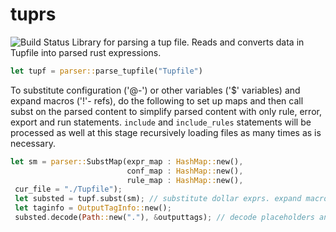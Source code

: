# tuprs  
![Build Status](https://github.com/svark/tuprs/actions/workflows/rust.yml/badge.svg)
Library for parsing a tup file. 
Reads and converts data in Tupfile into parsed rust expressions.
```rust
let tupf = parser::parse_tupfile("Tupfile")
```
To substitute configuration ('@-') or  other variables ('$' variables) and expand 
macros  ('!'- refs),  do the following to set up maps and then call subst on the parsed content
to simplify parsed content with only rule, error, export and run statements.
`include` and `include_rules` statements will be processed as well at this stage recursively loading files as many times as is necessary.

```rust
let sm = parser::SubstMap(expr_map : HashMap::new(),
                          conf_map : HashMap::new(),
                          rule_map : HashMap::new(),
 cur_file = "./Tupfile");
 let substed = tupf.subst(sm); // substitute dollar exprs. expand macros, 
 let taginfo = OutputTagInfo::new();
 substed.decode(Path::new("."), &outputtags); // decode placeholders and deglob glob patterns, update tags
```

